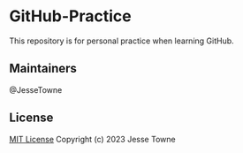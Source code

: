# GitHub-Practice
This repository is for personal practice when learning GitHub.

## Maintainers
@JesseTowne

## License
[MIT License](https://github.com/JesseTowne/GitHub-Practice/blob/main/LICENSE) Copyright (c) 2023 Jesse Towne